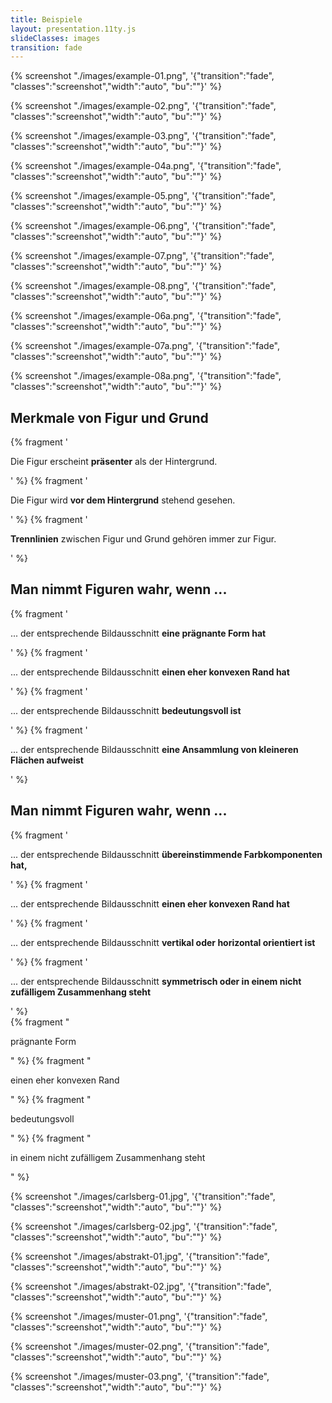 ```yaml
---
title: Beispiele
layout: presentation.11ty.js
slideClasses: images
transition: fade
---
```


{% screenshot "./images/example-01.png", '{"transition":"fade", "classes":"screenshot","width":"auto", "bu":""}' %}

<section class="image is-full-width" data-background="./images/example-01.png" data-background-position="bottom"></section>

{% screenshot "./images/example-02.png", '{"transition":"fade", "classes":"screenshot","width":"auto", "bu":""}' %}

{% screenshot "./images/example-03.png", '{"transition":"fade", "classes":"screenshot","width":"auto", "bu":""}' %}

{% screenshot "./images/example-04a.png", '{"transition":"fade", "classes":"screenshot","width":"auto", "bu":""}' %}

{% screenshot "./images/example-05.png", '{"transition":"fade", "classes":"screenshot","width":"auto", "bu":""}' %}

{% screenshot "./images/example-06.png", '{"transition":"fade", "classes":"screenshot","width":"auto", "bu":""}' %}

{% screenshot "./images/example-07.png", '{"transition":"fade", "classes":"screenshot","width":"auto", "bu":""}' %}

{% screenshot "./images/example-08.png", '{"transition":"fade", "classes":"screenshot","width":"auto", "bu":""}' %}

{% screenshot "./images/example-06a.png", '{"transition":"fade", "classes":"screenshot","width":"auto", "bu":""}' %}

{% screenshot "./images/example-07a.png", '{"transition":"fade", "classes":"screenshot","width":"auto", "bu":""}' %}

{% screenshot "./images/example-08a.png", '{"transition":"fade", "classes":"screenshot","width":"auto", "bu":""}' %}




<section class="simple">
  <div>
    <h1>Merkmale von Figur und Grund</h1>
    {% fragment '<p class="list">Die Figur erscheint <strong>präsenter</strong> als der Hintergrund.</p>' %}
    {% fragment '<p class="list">Die Figur wird <strong>vor dem Hintergrund</strong> stehend gesehen.</p>' %}
    {% fragment '<p class="list"><strong>Trennlinien</strong> zwischen Figur und Grund gehören immer zur Figur.</p>' %}
  </div>
</section>

<section class="simple">
  <div>
    <h1>Man nimmt Figuren wahr, wenn ...</h1>
    {% fragment '<p class="list">... der entsprechende Bildausschnitt <strong>eine prägnante Form hat</strong></p>' %}
    {% fragment '<p class="list">... der entsprechende Bildausschnitt <strong>einen eher konvexen Rand hat</strong></p>' %}
    {% fragment '<p class="list">... der entsprechende Bildausschnitt <strong>bedeutungsvoll ist</strong></p>' %}
    {% fragment '<p class="list">... der entsprechende Bildausschnitt <strong>eine Ansammlung von kleineren Flächen aufweist</strong></p>' %}
  </div>
</section>

<section class="simple">
  <div>
    <h1>Man nimmt Figuren wahr, wenn ...</h1>
    {% fragment '<p class="list">... der entsprechende Bildausschnitt <strong>übereinstimmende Farbkomponenten hat,</strong></p>' %}
    {% fragment '<p class="list">... der entsprechende Bildausschnitt <strong>einen eher konvexen Rand hat</strong></p>' %}
    {% fragment '<p class="list">... der entsprechende Bildausschnitt <strong>vertikal oder horizontal orientiert ist</strong></p>' %}
    {% fragment '<p class="list">... der entsprechende Bildausschnitt <strong>symmetrisch oder in einem nicht zufälligem Zusammenhang steht</strong></p>' %}
  </div>
</section>



<section class="image is-full-width" data-background="./images/form-01.png" data-background-position="bottom" data-background-transition="fade"></section>

<section class="image is-fullscreen" data-transition="fade"  data-background-transition="fade" data-background="./images/form-02.png" data-background-position="bottom">
  <div class="is-centered">
    <div class="content-blocks">
      {% fragment "<p>prägnante Form</p>" %}
      {% fragment "<p>einen eher konvexen Rand</p>" %}
      {% fragment "<p>bedeutungsvoll </p>" %}
      {% fragment "<p>in einem nicht zufälligem Zusammenhang steht</p>" %}
    </div>
  </div>
</section>

<section class="image is-full-width" data-background="./images/form-03.png" data-background-position="bottom" data-background-transition="fade"></section>

<section class="image is-full-width" data-background="./images/form-04.png" data-background-position="bottom" data-background-transition="fade"></section>


{% screenshot "./images/carlsberg-01.jpg", '{"transition":"fade", "classes":"screenshot","width":"auto", "bu":""}' %}

{% screenshot "./images/carlsberg-02.jpg", '{"transition":"fade", "classes":"screenshot","width":"auto", "bu":""}' %}

{% screenshot "./images/abstrakt-01.jpg", '{"transition":"fade", "classes":"screenshot","width":"auto", "bu":""}' %}

{% screenshot "./images/abstrakt-02.jpg", '{"transition":"fade", "classes":"screenshot","width":"auto", "bu":""}' %}

{% screenshot "./images/muster-01.png", '{"transition":"fade", "classes":"screenshot","width":"auto", "bu":""}' %}

{% screenshot "./images/muster-02.png", '{"transition":"fade", "classes":"screenshot","width":"auto", "bu":""}' %}

{% screenshot "./images/muster-03.png", '{"transition":"fade", "classes":"screenshot","width":"auto", "bu":""}' %}